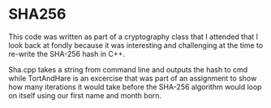 # SHA256
This code was written as part of a cryptography class that I attended that I look back at fondly because it was interesting and challenging at the time to re-write the SHA-256 hash in C++.

Sha.cpp takes a string from command line and outputs the hash to cmd while TortAndHare is an excercise that was part of an assignment to show how many iterations it would take before the SHA-256 algorithm would loop on itself using our first name and month born. 
